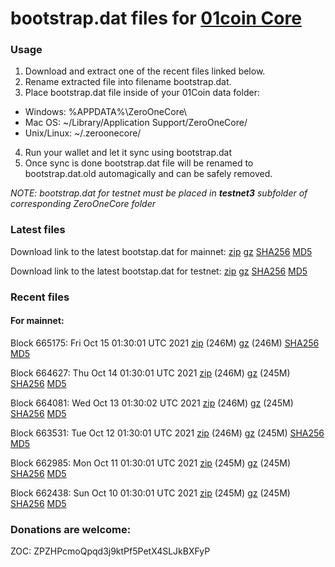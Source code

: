 # bootstrap.dat files for [01coin Core](https://01coin.io)

### Usage

1. Download and extract one of the recent files linked below.
2. Rename extracted file into filename bootstrap.dat.
3. Place bootstrap.dat file inside of your 01Coin data folder:
 - Windows: %APPDATA%\ZeroOneCore\
 - Mac OS: ~/Library/Application Support/ZeroOneCore/
 - Unix/Linux: ~/.zeroonecore/
4. Run your wallet and let it sync using bootstrap.dat
5. Once sync is done bootstrap.dat file will be renamed to bootstrap.dat.old automagically and can be safely removed.

_NOTE: bootstrap.dat for testnet must be placed in **testnet3** subfolder of corresponding ZeroOneCore folder_

### Latest files
Download link to the latest bootstap.dat for mainnet: [zip](https://files.01coin.io/mainnet/bootstrap.dat.zip) [gz](https://files.01coin.io/mainnet/bootstrap.dat.tar.gz) [SHA256](https://files.01coin.io/mainnet/sha256.txt) [MD5](https://files.01coin.io/mainnet/md5.txt)

Download link to the latest bootstap.dat for testnet: [zip](https://files.01coin.io/testnet/bootstrap.dat.zip) [gz](https://files.01coin.io/testnet/bootstrap.dat.tar.gz) [SHA256](https://files.01coin.io/testnet/sha256.txt) [MD5](https://files.01coin.io/testnet/md5.txt)

### Recent files

#### For mainnet:

Block 665175: Fri Oct 15 01:30:01 UTC 2021 [zip](https://files.01coin.io/mainnet/2021-10-15/bootstrap.dat.zip) (246M) [gz](https://files.01coin.io/mainnet/2021-10-15/bootstrap.dat.tar.gz) (246M) [SHA256](https://files.01coin.io/mainnet/2021-10-15/sha256.txt) [MD5](https://files.01coin.io/mainnet/2021-10-15/md5.txt)

Block 664627: Thu Oct 14 01:30:01 UTC 2021 [zip](https://files.01coin.io/mainnet/2021-10-14/bootstrap.dat.zip) (246M) [gz](https://files.01coin.io/mainnet/2021-10-14/bootstrap.dat.tar.gz) (245M) [SHA256](https://files.01coin.io/mainnet/2021-10-14/sha256.txt) [MD5](https://files.01coin.io/mainnet/2021-10-14/md5.txt)

Block 664081: Wed Oct 13 01:30:02 UTC 2021 [zip](https://files.01coin.io/mainnet/2021-10-13/bootstrap.dat.zip) (246M) [gz](https://files.01coin.io/mainnet/2021-10-13/bootstrap.dat.tar.gz) (245M) [SHA256](https://files.01coin.io/mainnet/2021-10-13/sha256.txt) [MD5](https://files.01coin.io/mainnet/2021-10-13/md5.txt)

Block 663531: Tue Oct 12 01:30:01 UTC 2021 [zip](https://files.01coin.io/mainnet/2021-10-12/bootstrap.dat.zip) (246M) [gz](https://files.01coin.io/mainnet/2021-10-12/bootstrap.dat.tar.gz) (245M) [SHA256](https://files.01coin.io/mainnet/2021-10-12/sha256.txt) [MD5](https://files.01coin.io/mainnet/2021-10-12/md5.txt)

Block 662985: Mon Oct 11 01:30:01 UTC 2021 [zip](https://files.01coin.io/mainnet/2021-10-11/bootstrap.dat.zip) (245M) [gz](https://files.01coin.io/mainnet/2021-10-11/bootstrap.dat.tar.gz) (245M) [SHA256](https://files.01coin.io/mainnet/2021-10-11/sha256.txt) [MD5](https://files.01coin.io/mainnet/2021-10-11/md5.txt)

Block 662438: Sun Oct 10 01:30:01 UTC 2021 [zip](https://files.01coin.io/mainnet/2021-10-10/bootstrap.dat.zip) (245M) [gz](https://files.01coin.io/mainnet/2021-10-10/bootstrap.dat.tar.gz) (245M) [SHA256](https://files.01coin.io/mainnet/2021-10-10/sha256.txt) [MD5](https://files.01coin.io/mainnet/2021-10-10/md5.txt)


### Donations are welcome:

ZOC: ZPZHPcmoQpqd3j9ktPf5PetX4SLJkBXFyP
